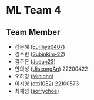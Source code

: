 # ML Team 4

## Team Member

- 김은혜 ([Eunhye0407](https://github.com/Eunhye0407))
- 김수빈 ([Subinkim-22](https://github.com/Subinkim-22))
- 김주은 ([Jueun23](https://github.com/Jueun23))
- 안의성 ([UiseongAn](https://github.com/UiseongAn)) 22200422
- 오하경 ([Miniohn](https://github.com/Miniohn))
- 이지영 ([etti1052](https://github.com/etti1052)) 22100573
- 최재성 ([sorrychoe](https://github.com/sorrychoe))
